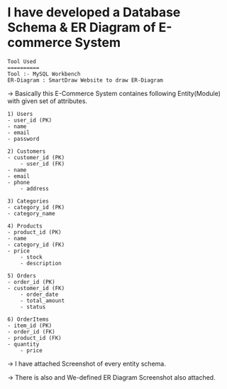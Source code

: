 # I have developed a Database Schema & ER Diagram of E-commerce System

	Tool Used
 	==========
   	Tool :- MySQL Workbench
   	ER-Diagram : SmartDraw Website to draw ER-Diagram

-> Basically this E-Commerce System containes following Entity(Module) with given set of attributes.


    1) Users
	- user_id (PK)
	- name
	- email
	- password
       
    2) Customers
	- customer_id (PK)
        - user_id (FK)
	- name
	- email
	- phone
        - address

    3) Categories
	- category_id (PK)
	- category_name

    4) Products
	- product_id (PK)
	- name
	- category_id (FK)
	- price
        - stock
        - description

    5) Orders
	- order_id (PK)
	- customer_id (FK)
        - order_date
        - total_amount
        - status

    6) OrderItems
	- item_id (PK)
	- order_id (FK)
	- product_id (FK)
	- quantity
        - price


-> I have attached Screenshot of every entity schema.

-> There is also and We-defined ER Diagram Screenshot also attached.
